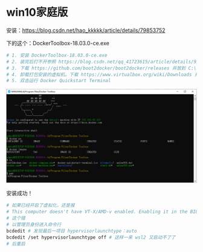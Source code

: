 # win10家庭版

安装：https://blog.csdn.net/hao_kkkkk/article/details/79853752

下的这个：DockerToolbox-18.03.0-ce.exe

```bash
# 1. 安装 DockerToolbox-18.03.0-ce.exe
# 2. 装完后打不开参照 https://blog.csdn.net/qq_41723615/article/details/92799429
# 3. 下载 https://github.com/boot2docker/boot2docker/releases 并放到 C:\Users\xxx\.docker\machine\cache 下
# 4. 卸载打包安装的虚拟机。下载 https://www.virtualbox.org/wiki/Downloads 并安装
# 5. 双击运行 Docker Quickstart Terminal
```

![image-20210702150052517](docker.assets/image-20210702150052517.png)

安装成功！

```bash
# 如果已经开启了虚拟化，还是报
# This computer doesn't have VT-X/AMD-v enabled. Enabling it in the BIOS is mandatory
# 这个错
# 以管理员身份进入命令行
bcdedit # 发现最后一项目 hypervisorlaunchtype：auto
bcdedit /set hypervisorlaunchtype off # 这样一来 wsl2 又启动不了了
# 后重启
```

